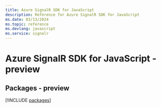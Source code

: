 ```yaml
---
title: Azure SignalR SDK for JavaScript
description: Reference for Azure SignalR SDK for JavaScript
ms.date: 03/13/2024
ms.topic: reference
ms.devlang: javascript
ms.service: signalr
---
```

# Azure SignalR SDK for JavaScript - preview
## Packages - preview
[!INCLUDE [packages](signalr-index.md)]